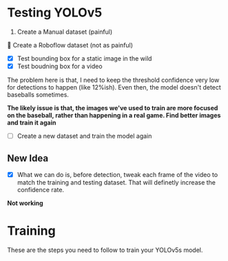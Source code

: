 # Testing YOLOv5

1. Create a Manual dataset (painful)

🚀 Create a Roboflow dataset (not as painful) 

- [x] Test bounding box for a static image in the wild 
- [x] Test boudning box for a video

The problem here is that, I need to keep the threshold confidence very low for detections to happen (like 12%ish). Even then, the model doesn't detect baseballs sometimes.

**The likely issue is that, the images we've used to train are more focused on the baseball, rather than happening in a real game. Find better images and train it again**

- [ ] Create a new dataset and train the model again

## New Idea

- [x] What we can do is, before detection, tweak each frame of the video to match the training and testing dataset. That will definetly increase the confidence rate.

**Not working**

# Training

These are the steps you need to follow to train your YOLOv5s model.

